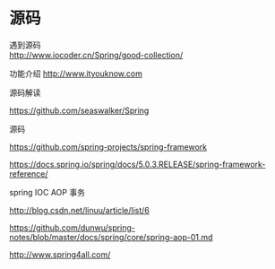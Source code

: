 



# 源码

遇到源码\
http://www.iocoder.cn/Spring/good-collection/

功能介绍
http://www.ityouknow.com

源码解读

https://github.com/seaswalker/Spring

源码

https://github.com/spring-projects/spring-framework


https://docs.spring.io/spring/docs/5.0.3.RELEASE/spring-framework-reference/

spring IOC  AOP 事务

http://blog.csdn.net/linuu/article/list/6

https://github.com/dunwu/spring-notes/blob/master/docs/spring/core/spring-aop-01.md

http://www.spring4all.com/

